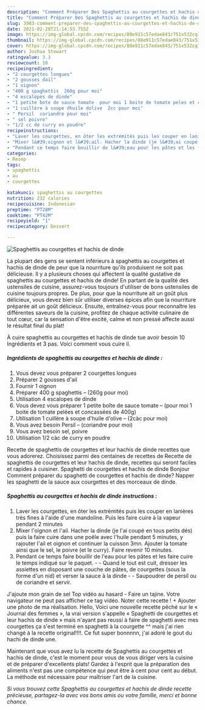 ```yaml
---
description: "Comment Préparer Des Spaghettis au courgettes et hachis de dinde"
title: "Comment Préparer Des Spaghettis au courgettes et hachis de dinde"
slug: 3983-comment-preparer-des-spaghettis-au-courgettes-et-hachis-de-dinde
date: 2021-02-20T21:14:53.755Z
image: https://img-global.cpcdn.com/recipes/88e911c57edae843/751x532cq70/spaghettis-au-courgettes-et-hachis-de-dinde-photo-principale-de-la-recette.jpg
thumbnail: https://img-global.cpcdn.com/recipes/88e911c57edae843/751x532cq70/spaghettis-au-courgettes-et-hachis-de-dinde-photo-principale-de-la-recette.jpg
cover: https://img-global.cpcdn.com/recipes/88e911c57edae843/751x532cq70/spaghettis-au-courgettes-et-hachis-de-dinde-photo-principale-de-la-recette.jpg
author: Joshua Stewart
ratingvalue: 3.3
reviewcount: 10
recipeingredient:
- "2 courgettes longues"
- "2 gousses dail"
- "1 oignon"
- "400 g spaghettis  260g pour moi"
- "4 escalopes de dinde"
- "1 petite bote de sauce tomate  pour moi 1 boite de tomate peles et concasses de 400g"
- "1 cuillère à soupe dhuile dolive  2cc pour moi"
- " Persil  coriandre pour moi"
- " sel poivre"
- "1/2 cc de curry en poudre"
recipeinstructions:
- "Laver les courgettes, en ôter les extrémités puis les couper en lanières très fines à l&#39;aide d&#39;une mandoline. Puis les faire cuire à la vapeur pendant 2 minutes"
- "Mixer l&#39;oignon et l&#39;ail. Hacher la dinde (je l&#39;ai coupé en tous petits dés) puis la faire cuire dans une poêle avec l&#39;huile pendant 5 minutes, y rajouter l&#39;ail et oignon et continuer la cuisson 3mn. Ajouter la tomate ainsi que le sel, le poivre (et le curry). Faire revenir 10 minutes."
- "Pendant ce temps faire bouillir de l&#39;eau pour les pâtes et les faire cuire le temps indiqué sur le paquet.  Quand le tout est cuit, dresser les assiettes en disposant une couche de pâtes, de courgettes (sous la forme d&#39;un nid) et verser la sauce à la dinde  Saupoudrer de persil ou de coriandre et servir."
categories:
- Resep
tags:
- spaghettis
- au
- courgettes

katakunci: spaghettis au courgettes 
nutrition: 232 calories
recipecuisine: Indonesian
preptime: "PT28M"
cooktime: "PT42M"
recipeyield: "1"
recipecategory: Dessert

---
```



![Spaghettis au courgettes et hachis de dinde](https://img-global.cpcdn.com/recipes/88e911c57edae843/751x532cq70/spaghettis-au-courgettes-et-hachis-de-dinde-photo-principale-de-la-recette.jpg)

La plupart des gens se sentent inférieurs à spaghettis au courgettes et hachis de dinde de peur que la nourriture qu'ils produisent ne soit pas délicieuse. Il y a plusieurs choses qui affectent la qualité gustative de spaghettis au courgettes et hachis de dinde! En partant de la qualité des ustensiles de cuisine, assurez-vous toujours d'utiliser de bons ustensiles de cuisine toujours propres. De plus, pour que la nourriture ait un goût plus délicieux, vous devez bien sûr utiliser diverses épices afin que la nourriture préparée ait un goût délicieux. Ensuite, entraînez-vous pour reconnaître les différentes saveurs de la cuisine, profitez de chaque activité culinaire de tout cœur, car la sensation d'être excité, calme et non pressé affecte aussi le résultat final du plat!

<!--inarticleads1-->

À cuire spaghettis au courgettes et hachis de dinde tue avoir besoin 10 Ingrédients et 3 pas. Voici comment vous cuire il.

##### Ingrédients de spaghettis au courgettes et hachis de dinde :

1. Vous devez vous préparer 2 courgettes longues
1. Préparer 2 gousses d&#39;ail
1. Fournir 1 oignon
1. Préparer 400 g spaghettis – (260g pour moi)
1. Utilisation 4 escalopes de dinde
1. Vous devez vous préparer 1 petite boîte de sauce tomate – (pour moi 1 boite de tomate pelées et concassées de 400g)
1. Utilisation 1 cuillère à soupe d&#39;huile d&#39;olive – (2càc pour moi)
1. Vous avez besoin  Persil – (coriandre pour moi)
1. Vous avez besoin  sel, poivre
1. Utilisation 1/2 càc de curry en poudre


Recette de spaghettis de courgettes et leur hachis de dinde recettes que vous adorerez. Choisissez parmi des centaines de recettes de Recette de spaghettis de courgettes et leur hachis de dinde, recettes qui seront faciles et rapides à cuisiner. Spaghetti de courgettes et hachis de dinde Bonjour Comment préparer du spaghetti de courgettes et hachis de dinde? Napper les spaghetti de la sauce aux courgettes et des morceaux de dinde. 

<!--inarticleads2-->

##### Spaghettis au courgettes et hachis de dinde instructions :

1. Laver les courgettes, en ôter les extrémités puis les couper en lanières très fines à l&#39;aide d&#39;une mandoline. Puis les faire cuire à la vapeur pendant 2 minutes
1. Mixer l&#39;oignon et l&#39;ail. Hacher la dinde (je l&#39;ai coupé en tous petits dés) puis la faire cuire dans une poêle avec l&#39;huile pendant 5 minutes, y rajouter l&#39;ail et oignon et continuer la cuisson 3mn. Ajouter la tomate ainsi que le sel, le poivre (et le curry). Faire revenir 10 minutes.
1. Pendant ce temps faire bouillir de l&#39;eau pour les pâtes et les faire cuire le temps indiqué sur le paquet. -  - Quand le tout est cuit, dresser les assiettes en disposant une couche de pâtes, de courgettes (sous la forme d&#39;un nid) et verser la sauce à la dinde -  - Saupoudrer de persil ou de coriandre et servir.


J&#39;ajoute mon grain de sel Top vidéo au hasard - Faire un tajine. Votre navigateur ne peut pas afficher ce tag vidéo. Noter cette recette ! + Ajouter une photo de ma réalisation. Hello, Voici une nouvelle recette pêché sur le « Journal des femmes », la vrai version s&#39;appelle « Spaghetti de courgettes et leur hachis de dinde » mais n&#39;ayant pas reussi à faire de spaghetti avec mes courgettes ça s&#39;est terminé en spaghetti à la courgette ^^ mais j&#39;ai rien changé à la recette original!!!!. Ce fut super bonnnnn, j&#39;ai adoré le gout du hachi de dinde une. 

<!--inarticleads1-->

<p>
Maintenant que vous avez lu la recette de Spaghettis au courgettes et hachis de dinde, c'est le moment pour vous de vous diriger vers la cuisine et de préparer d'excellents plats! Gardez à l'esprit que la préparation des aliments n'est pas une compétence qui peut être à cent pour cent au début. La méthode est nécessaire pour maîtriser l'art de la cuisine.
</p>

<p>
<i>Si vous trouvez cette Spaghettis au courgettes et hachis de dinde recette précieuse, partagez-la avec vos bons amis ou votre famille, merci et bonne chance.</i>
</p>
